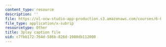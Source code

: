 ```yaml
---
content_type: resource
description: ''
file: https://ol-ocw-studio-app-production.s3.amazonaws.com/courses/6-042j-mathematics-for-computer-science-spring-2015/c7fbb172764d586b826d1980db112000_hNrtGiCFPGs.vtt
file_type: application/x-subrip
resourcetype: Other
title: 3play caption file
uid: c7fbb172-764d-586b-826d-1980db112000
---
```

